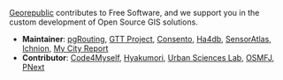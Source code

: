 [Georepublic](https://georepublic.info/de/) contributes to Free Software, and we support you in the custom development of Open Source GIS solutions.

- **Maintainer**: [pgRouting](https://github.com/pgRouting), [GTT Project](https://github.com/gtt-project), [Consento](https://github.com/consento-org), [Ha4db](https://github.com/ha4db), [SensorAtlas](https://github.com/sensoratlas), [Ichnion](https://github.com/ichnion), [My City Report](https://github.com/mycityreport)
- **Contributor**: [Code4Myself](https://github.com/Code4Myself), [Hyakumori](https://github.com/hyakumori), [Urban Sciences Lab](https://github.com/ursci), [OSMFJ](https://github.com/osmfj), [PNext](https://github.com/pnext)
